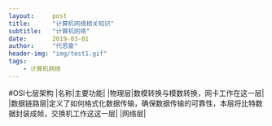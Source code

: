 ```yaml
---
layout:     post
title:      "计算机网络相关知识"
subtitle:   "计算机网络"
date:       2019-03-01
author:     "代思豪"
header-img: "img/test1.gif"
tags:
    - 计算机网络
---
```


#OSI七层架构
|名称|主要功能|
|物理层|数模转换与模数转换，网卡工作在这一层|
|数据链路层|定义了如何格式化数据传输，确保数据传输的可靠性，本层将比特数据封装成帧，交换机工作这这一层|
|网络层|

	

	